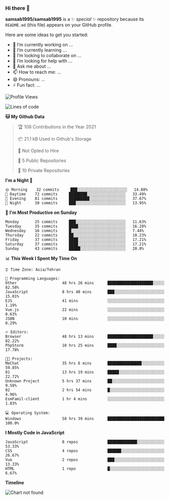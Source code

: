 ### Hi there 👋

**samsab1995/samsab1995** is a ✨ _special_ ✨ repository because its `README.md` (this file) appears on your GitHub profile.

Here are some ideas to get you started:

- 🔭 I’m currently working on ...
- 🌱 I’m currently learning ...
- 👯 I’m looking to collaborate on ...
- 🤔 I’m looking for help with ...
- 💬 Ask me about ...
- 📫 How to reach me: ...
- 😄 Pronouns: ...
- ⚡ Fun fact: ...

<!--START_SECTION:waka-->
![Profile Views](http://img.shields.io/badge/Profile%20Views-0-blue)

![Lines of code](https://img.shields.io/badge/From%20Hello%20World%20I%27ve%20Written-291064%20lines%20of%20code-blue)

**🐱 My Github Data** 

> 🏆 108 Contributions in the Year 2021
 > 
> 📦 21.1 kB Used in Github's Storage 
 > 
> 🚫 Not Opted to Hire
 > 
> 📜 5 Public Repositories 
 > 
> 🔑 10 Private Repositories  
 > 
**I'm a Night 🦉** 

```text
🌞 Morning    32 commits     ███░░░░░░░░░░░░░░░░░░░░░░   14.88% 
🌆 Daytime    72 commits     ████████░░░░░░░░░░░░░░░░░   33.49% 
🌃 Evening    81 commits     █████████░░░░░░░░░░░░░░░░   37.67% 
🌙 Night      30 commits     ███░░░░░░░░░░░░░░░░░░░░░░   13.95%

```
📅 **I'm Most Productive on Sunday** 

```text
Monday       25 commits     ███░░░░░░░░░░░░░░░░░░░░░░   11.63% 
Tuesday      35 commits     ████░░░░░░░░░░░░░░░░░░░░░   16.28% 
Wednesday    16 commits     █░░░░░░░░░░░░░░░░░░░░░░░░   7.44% 
Thursday     22 commits     ██░░░░░░░░░░░░░░░░░░░░░░░   10.23% 
Friday       37 commits     ████░░░░░░░░░░░░░░░░░░░░░   17.21% 
Saturday     37 commits     ████░░░░░░░░░░░░░░░░░░░░░   17.21% 
Sunday       43 commits     █████░░░░░░░░░░░░░░░░░░░░   20.0%

```


📊 **This Week I Spent My Time On** 

```text
⌚︎ Time Zone: Asia/Tehran

💬 Programming Languages: 
Other                    48 hrs 26 mins      ████████████████████░░░░░   82.58% 
JavaScript               8 hrs 48 mins       ███░░░░░░░░░░░░░░░░░░░░░░   15.01% 
EJS                      41 mins             ░░░░░░░░░░░░░░░░░░░░░░░░░   1.19% 
Vue.js                   22 mins             ░░░░░░░░░░░░░░░░░░░░░░░░░   0.63% 
JSON                     10 mins             ░░░░░░░░░░░░░░░░░░░░░░░░░   0.29%

🔥 Editors: 
Browser                  48 hrs 13 mins      ████████████████████░░░░░   82.22% 
PhpStorm                 10 hrs 25 mins      ████░░░░░░░░░░░░░░░░░░░░░   17.78%

🐱‍💻 Projects: 
MeChat                   35 hrs 6 mins       ███████████████░░░░░░░░░░   59.85% 
01                       13 hrs 19 mins      █████░░░░░░░░░░░░░░░░░░░░   22.72% 
Unknown Project          5 hrs 37 mins       ██░░░░░░░░░░░░░░░░░░░░░░░   9.58% 
02                       2 hrs 54 mins       █░░░░░░░░░░░░░░░░░░░░░░░░   4.96% 
EsmFamil-client          1 hr 4 mins         ░░░░░░░░░░░░░░░░░░░░░░░░░   1.83%

💻 Operating System: 
Windows                  58 hrs 39 mins      █████████████████████████   100.0%

```

**I Mostly Code in JavaScript** 

```text
JavaScript               8 repos             █████████████░░░░░░░░░░░░   53.33% 
CSS                      4 repos             ██████░░░░░░░░░░░░░░░░░░░   26.67% 
Vue                      2 repos             ███░░░░░░░░░░░░░░░░░░░░░░   13.33% 
HTML                     1 repo              █░░░░░░░░░░░░░░░░░░░░░░░░   6.67%

```


**Timeline**

![Chart not found](https://raw.githubusercontent.com/samsab1995/samsab1995/main/charts/bar_graph.png) 


<!--END_SECTION:waka-->
